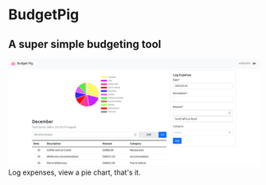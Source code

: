 # BudgetPig
## A super simple budgeting tool

![BudgetPig Sample](static/budgetpig_sample.png?raw=true "Budget Pig")
Log expenses, view a pie chart, that's it.